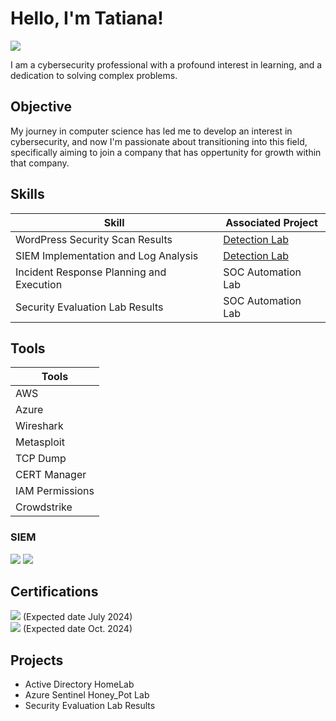 # Hello, I'm Tatiana!
<a href="https://www.linkedin.com/in/tatiana-wiggins-a36b1616b/"><img src="https://img.shields.io/badge/-LinkedIn-0072b1?&style=for-the-badge&logo=linkedin&logoColor=white" /></a>


I am a cybersecurity professional with a profound interest in learning, and a dedication to solving complex problems.

## Objective

My journey in computer science has led me to develop an interest in cybersecurity, and now I'm passionate about transitioning into this field, specifically aiming to join a company that has oppertunity for growth within that company.

## Skills


| Skill                                         | Associated Project         |
|-----------------------------------------------|----------------------------|
| WordPress Security Scan Results               | <a href="https://google.com">Detection Lab</a>|
| SIEM Implementation and Log Analysis          | <a href="https://google.com">Detection Lab</a>|
| Incident Response Planning and Execution      | SOC Automation Lab|
| Security Evaluation Lab Results               | SOC Automation Lab|

## Tools

| Tools                                 |
|---------------------------------------|
| AWS          |
| Azure        |
| Wireshark    |
| Metasploit   |
| TCP Dump       |
| CERT Manager      |
|IAM Permissions   |
| Crowdstrike  |

### SIEM
<div>
    <img src="https://img.shields.io/badge/-Microsoft_Sentinel-0078D4?&style=for-the-badge&logo=Microsoft&logoColor=white" />
    <img src="https://img.shields.io/badge/-Splunk-000000?&style=for-the-badge&logo=Splunk&logoColor=white" />
</div>

## Certifications

<div>
  <img src="https://img.shields.io/badge/-Network%2B-007ACC?&style=for-the-badge&logo=CompTIA&logoColor=white" />
  (Expected date July 2024)
</div>

 <div> 
<img src="https://img.shields.io/badge/-Security%2B-FF0000?&style=for-the-badge&logo=CompTIA&logoColor=white" />
(Expected date Oct. 2024)

</div>

## Projects
- Active Directory HomeLab
- Azure Sentinel Honey_Pot Lab
- Security Evaluation Lab Results

